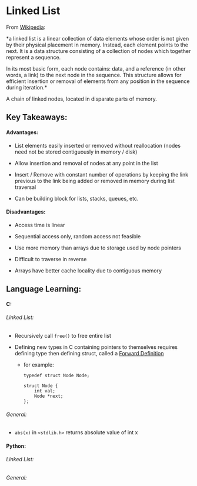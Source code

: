 # Linked List

From [Wikipedia](https://www.wikiwand.com/en/Linked_list):

*a linked list is a linear collection of data elements whose order is not given by their physical placement in memory. Instead, each element points to the next. It is a data structure consisting of a collection of nodes which together represent a sequence.

In its most basic form, each node contains: data, and a reference (in other words, a link) to the next node in the sequence. This structure allows for efficient insertion or removal of elements from any position in the sequence during iteration.*

A chain of linked nodes, located in disparate parts of memory.

## Key Takeaways:

#### Advantages:

- List elements easily inserted or removed without reallocation (nodes need not be stored contiguously in memory / disk)

- Allow insertion and removal of nodes at any point in the list

- Insert / Remove with constant number of operations by keeping the link previous to the link being added or removed in memory during list traversal

- Can be building block for lists, stacks, queues, etc.

#### Disadvantages:

- Access time is linear

- Sequential access only, random access not feasible

- Use more memory than arrays due to storage used by node pointers

- Difficult to traverse in reverse

- Arrays have better cache locality due to contiguous memory


## Language Learning:

#### C:

###### Linked List:

- Recursively call `free()` to free entire list

- Defining new types in C containing pointers to themselves requires defining type then defining struct, called a [Forward Definition](https://stackoverflow.com/questions/3988041/how-to-define-a-typedef-struct-containing-pointers-to-itself)

    - for example:
        ```
        typedef struct Node Node;

        struct Node {
            int val;
            Node *next;
        };
        ```

###### General:

- `abs(x)` in `<stdlib.h>` returns absolute value of int x

#### Python:

###### Linked List:

###### General:
